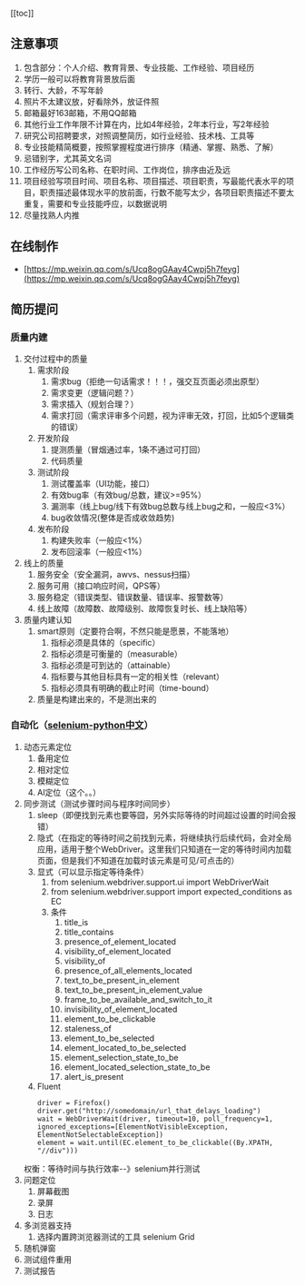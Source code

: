 [[toc]]

## 注意事项
1. 包含部分：个人介绍、教育背景、专业技能、工作经验、项目经历
2. 学历一般可以将教育背景放后面
3. 转行、大龄，不写年龄
4. 照片不太建议放，好看除外，放证件照
5. 邮箱最好163邮箱，不用QQ邮箱
6. 其他行业工作年限不计算在内，比如4年经验，2年本行业，写2年经验
7. 研究公司招聘要求，对照调整简历，如行业经验、技术栈、工具等
8. 专业技能精简概要，按照掌握程度进行排序（精通、掌握、熟悉、了解）
9. 忌错别字，尤其英文名词
10. 工作经历写公司名称、在职时间、工作岗位，排序由近及远
11. 项目经验写项目时间、项目名称、项目描述、项目职责，写最能代表水平的项目，职责描述最体现水平的放前面，行数不能写太少，各项目职责描述不要太重复，需要和专业技能呼应，以数据说明
12. 尽量找熟人内推

## 在线制作
- [https://mp.weixin.qq.com/s/Ucq8ogGAay4Cwpj5h7feyg](https://mp.weixin.qq.com/s/Ucq8ogGAay4Cwpj5h7feyg)
## 简历提问
### 质量内建
1. 交付过程中的质量
	1. 需求阶段
		1. 需求bug（拒绝一句话需求！！！，强交互页面必须出原型）
		2. 需求变更（逻辑问题？）
		3. 需求插入（规划合理？）
		4. 需求打回（需求评审多个问题，视为评审无效，打回，比如5个逻辑类的错误）
	2. 开发阶段
		1. 提测质量（冒烟通过率，1条不通过可打回）
		2. 代码质量
	3. 测试阶段
		1. 测试覆盖率（UI功能，接口）
		2. 有效bug率（有效bug/总数，建议>=95%）
		3. 漏测率（线上bug/线下有效bug总数与线上bug之和，一般应<3%）
		4. bug收敛情况(整体是否成收敛趋势)
	4. 发布阶段
		1. 构建失败率（一般应<1%）
		2. 发布回滚率（一般应<1%）
2. 线上的质量
	1. 服务安全（安全漏洞，awvs、nessus扫描）
	2. 服务可用（接口响应时间，QPS等）
	3. 服务稳定（错误类型、错误数量、错误率、报警数等）
	4. 线上故障（故障数、故障级别、故障恢复时长、线上缺陷等）
1. 质量内建认知
	1. smart原则（定要符合啊，不然只能是愿景，不能落地）
		1. 指标必须是具体的（specific）
		2. 指标必须是可衡量的（measurable）
		3. 指标必须是可到达的（attainable）
		4. 指标要与其他目标具有一定的相关性（relevant）
		5. 指标必须具有明确的截止时间（time-bound）
	2. 质量是构建出来的，不是测出来的
### 自动化（[selenium-python中文](https://selenium-python-zh.readthedocs.io/en/latest/)）
1. 动态元素定位
	1. 备用定位
	2. 相对定位
	3. 模糊定位
	4. AI定位（这个。。）
1. 同步测试（测试步骤时间与程序时间同步）
	1. sleep（即便找到元素也要等囧，另外实际等待的时间超过设置的时间会报错）
	2. 隐式（在指定的等待时间之前找到元素，将继续执行后续代码，会对全局应用，适用于整个WebDriver。这里我们只知道在一定的等待时间内加载页面，但是我们不知道在加载时该元素是可见/可点击的）
	3. 显式（可以显示指定等待条件）
		1. from selenium.webdriver.support.ui import WebDriverWait
		2. from selenium.webdriver.support import expected_conditions as EC
		3. 条件
			1. title_is
			2. title_contains
			3. presence_of_element_located
			4. visibility_of_element_located
			5. visibility_of
			6. presence_of_all_elements_located
			7. text_to_be_present_in_element
			8. text_to_be_present_in_element_value
			9. frame_to_be_available_and_switch_to_it
			10. invisibility_of_element_located
			11. element_to_be_clickable
			12. staleness_of
			13. element_to_be_selected
			14. element_located_to_be_selected
			15. element_selection_state_to_be
			16. element_located_selection_state_to_be
			17. alert_is_present
	4. Fluent
		```
		driver = Firefox()
		driver.get("http://somedomain/url_that_delays_loading")
		wait = WebDriverWait(driver, timeout=10, poll_frequency=1, ignored_exceptions=[ElementNotVisibleException, ElementNotSelectableException])
		element = wait.until(EC.element_to_be_clickable((By.XPATH, "//div")))
		```
	权衡：等待时间与执行效率--》selenium并行测试
1. 问题定位
	1. 屏幕截图
	2. 录屏
	3. 日志
1. 多浏览器支持
	1. 选择内置跨浏览器测试的工具 selenium Grid
1. 随机弹窗
2. 测试组件重用
3. 测试报告
